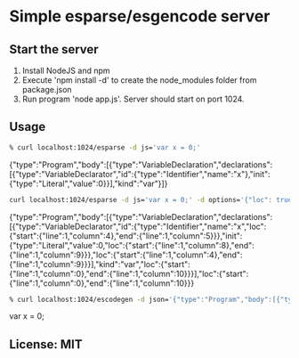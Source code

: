 # Simple esparse/esgencode server

## Start the server
1. Install NodeJS and npm
2. Execute 'npm install -d' to create the node_modules folder from package.json
3. Run program 'node app.js'. Server should start on port 1024.

## Usage
```bash
% curl localhost:1024/esparse -d js='var x = 0;'
```
{"type":"Program","body":[{"type":"VariableDeclaration","declarations":[{"type":"VariableDeclarator","id":{"type":"Identifier","name":"x"},"init":{"type":"Literal","value":0}}],"kind":"var"}]}

```bash
curl localhost:1024/esparse -d js='var x = 0;' -d options='{"loc": true}'
```
{"type":"Program","body":[{"type":"VariableDeclaration","declarations":[{"type":"VariableDeclarator","id":{"type":"Identifier","name":"x","loc":{"start":{"line":1,"column":4},"end":{"line":1,"column":5}}},"init":{"type":"Literal","value":0,"loc":{"start":{"line":1,"column":8},"end":{"line":1,"column":9}}},"loc":{"start":{"line":1,"column":4},"end":{"line":1,"column":9}}}],"kind":"var","loc":{"start":{"line":1,"column":0},"end":{"line":1,"column":10}}}],"loc":{"start":{"line":1,"column":0},"end":{"line":1,"column":10}}}

```bash
% curl localhost:1024/escodegen -d json='{"type":"Program","body":[{"type":"VariableDeclaration","declarations":[{"type":"VariableDeclarator","id":{"type":"Identifier","name":"x"},"init":{"type":"Literal","value":0}}],"kind":"var"}]}'
```
var x = 0;

## License: MIT
